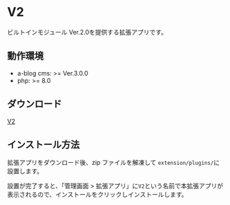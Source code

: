 # V2

ビルトインモジュール Ver.2.0を提供する拡張アプリです。

## 動作環境

- a-blog cms: >= Ver.3.0.0
- php: >= 8.0

## ダウンロード

[V2](https://github.com/uidev1116/acms-v2/tree/master/build/V2.zip)

## インストール方法

拡張アプリをダウンロード後、zip ファイルを解凍して `extension/plugins/`に設置します。

設置が完了すると、「管理画面 > 拡張アプリ」に`V2`という名前で本拡張アプリが表示されるので、インストールをクリックしインストールします。
